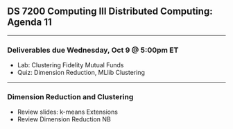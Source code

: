 ## DS 7200 Computing III Distributed Computing: Agenda 11

---

### Deliverables due Wednesday, Oct 9 @ 5:00pm ET

- Lab: Clustering Fidelity Mutual Funds
- Quiz: Dimension Reduction, MLlib Clustering

---

### Dimension Reduction and Clustering

- Review slides: k-means Extensions
- Review Dimension Reduction NB

